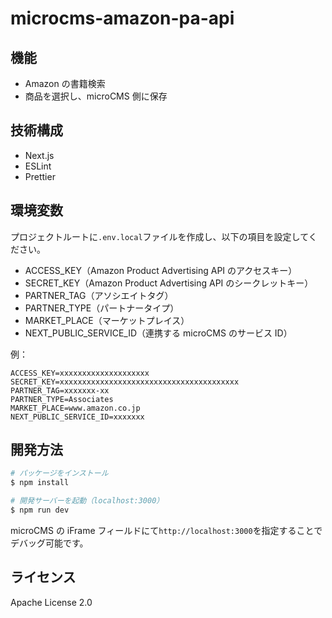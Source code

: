 # microcms-amazon-pa-api

## 機能

- Amazon の書籍検索
- 商品を選択し、microCMS 側に保存

## 技術構成

- Next.js
- ESLint
- Prettier

## 環境変数

プロジェクトルートに`.env.local`ファイルを作成し、以下の項目を設定してください。

- ACCESS_KEY（Amazon Product Advertising API のアクセスキー）
- SECRET_KEY（Amazon Product Advertising API のシークレットキー）
- PARTNER_TAG（アソシエイトタグ）
- PARTNER_TYPE（パートナータイプ）
- MARKET_PLACE（マーケットプレイス）
- NEXT_PUBLIC_SERVICE_ID（連携する microCMS のサービス ID）

例：

```
ACCESS_KEY=xxxxxxxxxxxxxxxxxxxx
SECRET_KEY=xxxxxxxxxxxxxxxxxxxxxxxxxxxxxxxxxxxxxxxx
PARTNER_TAG=xxxxxxx-xx
PARTNER_TYPE=Associates
MARKET_PLACE=www.amazon.co.jp
NEXT_PUBLIC_SERVICE_ID=xxxxxxx
```

## 開発方法

```bash
# パッケージをインストール
$ npm install

# 開発サーバーを起動（localhost:3000）
$ npm run dev
```

microCMS の iFrame フィールドにて`http://localhost:3000`を指定することでデバッグ可能です。

## ライセンス

Apache License 2.0

